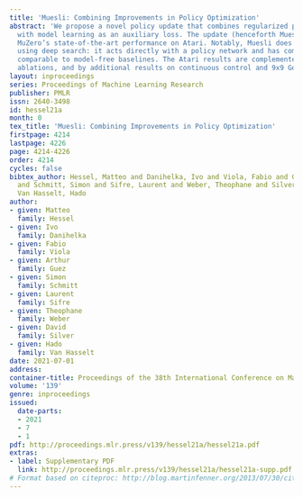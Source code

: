 ```yaml
---
title: 'Muesli: Combining Improvements in Policy Optimization'
abstract: 'We propose a novel policy update that combines regularized policy optimization
  with model learning as an auxiliary loss. The update (henceforth Muesli) matches
  MuZero’s state-of-the-art performance on Atari. Notably, Muesli does so without
  using deep search: it acts directly with a policy network and has computation speed
  comparable to model-free baselines. The Atari results are complemented by extensive
  ablations, and by additional results on continuous control and 9x9 Go.'
layout: inproceedings
series: Proceedings of Machine Learning Research
publisher: PMLR
issn: 2640-3498
id: hessel21a
month: 0
tex_title: 'Muesli: Combining Improvements in Policy Optimization'
firstpage: 4214
lastpage: 4226
page: 4214-4226
order: 4214
cycles: false
bibtex_author: Hessel, Matteo and Danihelka, Ivo and Viola, Fabio and Guez, Arthur
  and Schmitt, Simon and Sifre, Laurent and Weber, Theophane and Silver, David and
  Van Hasselt, Hado
author:
- given: Matteo
  family: Hessel
- given: Ivo
  family: Danihelka
- given: Fabio
  family: Viola
- given: Arthur
  family: Guez
- given: Simon
  family: Schmitt
- given: Laurent
  family: Sifre
- given: Theophane
  family: Weber
- given: David
  family: Silver
- given: Hado
  family: Van Hasselt
date: 2021-07-01
address:
container-title: Proceedings of the 38th International Conference on Machine Learning
volume: '139'
genre: inproceedings
issued:
  date-parts:
  - 2021
  - 7
  - 1
pdf: http://proceedings.mlr.press/v139/hessel21a/hessel21a.pdf
extras:
- label: Supplementary PDF
  link: http://proceedings.mlr.press/v139/hessel21a/hessel21a-supp.pdf
# Format based on citeproc: http://blog.martinfenner.org/2013/07/30/citeproc-yaml-for-bibliographies/
---
```

